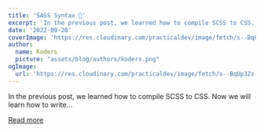 ```yaml
---
title: 'SASS Syntax 👀'
excerpt: 'In the previous post, we learned how to compile SCSS to CSS. Now we will learn how to write...'
date: '2022-09-20'
coverImage: 'https://res.cloudinary.com/practicaldev/image/fetch/s--BqUp3Zs---/c_imagga_scale,f_auto,fl_progressive,h_420,q_66,w_1000/https://dev-to-uploads.s3.amazonaws.com/uploads/articles/mkqrl1oq27ydytow13bq.gif'
author:
  name: Koders
  picture: "assets/blog/authors/koders.png"
ogImage:
  url: 'https://res.cloudinary.com/practicaldev/image/fetch/s--BqUp3Zs---/c_imagga_scale,f_auto,fl_progressive,h_420,q_66,w_1000/https://dev-to-uploads.s3.amazonaws.com/uploads/articles/mkqrl1oq27ydytow13bq.gif'
---
```


In the previous post, we learned how to compile SCSS to CSS. Now we will learn how to write...

[Read more](https://dev.to/ak_ram/sass-syntax-34f1)
